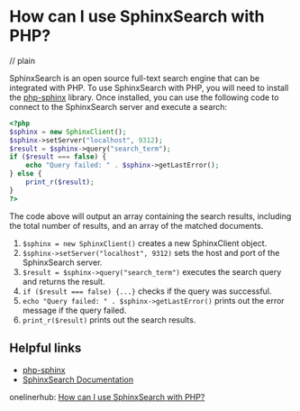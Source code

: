 # How can I use SphinxSearch with PHP?
// plain

SphinxSearch is an open source full-text search engine that can be integrated with PHP. To use SphinxSearch with PHP, you will need to install the [php-sphinx](https://pecl.php.net/package/sphinx) library. Once installed, you can use the following code to connect to the SphinxSearch server and execute a search:

```php
<?php
$sphinx = new SphinxClient();
$sphinx->setServer("localhost", 9312);
$result = $sphinx->query("search_term");
if ($result === false) {
    echo "Query failed: " . $sphinx->getLastError();
} else {
    print_r($result);
}
?>
```

The code above will output an array containing the search results, including the total number of results, and an array of the matched documents.

1. `$sphinx = new SphinxClient()` creates a new SphinxClient object.
2. `$sphinx->setServer("localhost", 9312)` sets the host and port of the SphinxSearch server.
3. `$result = $sphinx->query("search_term")` executes the search query and returns the result.
4. `if ($result === false) {...}` checks if the query was successful.
5. `echo "Query failed: " . $sphinx->getLastError()` prints out the error message if the query failed.
6. `print_r($result)` prints out the search results.

## Helpful links

- [php-sphinx](https://pecl.php.net/package/sphinx)
- [SphinxSearch Documentation](http://sphinxsearch.com/docs/current.html)

onelinerhub: [How can I use SphinxSearch with PHP?](https://onelinerhub.com/sphinxsearch/how-can-i-use-sphinxsearch-with-php)